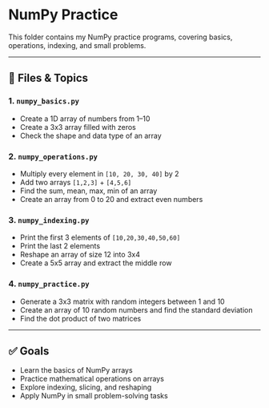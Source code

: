 # NumPy Practice

This folder contains my NumPy practice programs, covering basics, operations, indexing, and small problems.

---

## 📂 Files & Topics

### 1. `numpy_basics.py`
- Create a 1D array of numbers from 1–10
- Create a 3x3 array filled with zeros
- Check the shape and data type of an array

### 2. `numpy_operations.py`
- Multiply every element in `[10, 20, 30, 40]` by 2
- Add two arrays `[1,2,3]` + `[4,5,6]`
- Find the sum, mean, max, min of an array
- Create an array from 0 to 20 and extract even numbers

### 3. `numpy_indexing.py`
- Print the first 3 elements of `[10,20,30,40,50,60]`
- Print the last 2 elements
- Reshape an array of size 12 into 3x4
- Create a 5x5 array and extract the middle row

### 4. `numpy_practice.py`
- Generate a 3x3 matrix with random integers between 1 and 10
- Create an array of 10 random numbers and find the standard deviation
- Find the dot product of two matrices

---

## ✅ Goals
- Learn the basics of NumPy arrays
- Practice mathematical operations on arrays
- Explore indexing, slicing, and reshaping
- Apply NumPy in small problem-solving tasks


